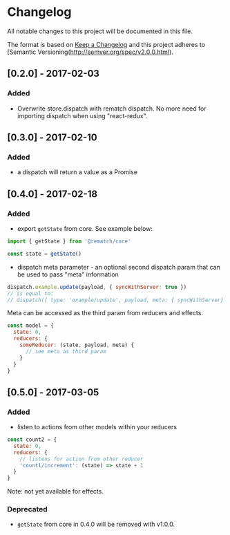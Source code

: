 # Changelog
All notable changes to this project will be documented in this file.

The format is based on [Keep a Changelog](http://keepachangelog.com/en/1.0.0/)
and this project adheres to [Semantic Versioning(http://semver.org/spec/v2.0.0.html).

## [0.2.0] - 2017-02-03
### Added
- Overwrite store.dispatch with rematch dispatch. No more need for importing dispatch when using "react-redux".

## [0.3.0] - 2017-02-10
### Added
- a dispatch will return a value as a Promise

## [0.4.0] - 2017-02-18
### Added
- export `getState` from core. See example below:

```js
import { getState } from '@rematch/core'

const state = getState()
```

- dispatch meta parameter - an optional second dispatch param that can be used to pass "meta" information

```js
dispatch.example.update(payload, { syncWithServer: true })
// is equal to:
// dispatch({ type: 'example/update', payload, meta: { syncWithServer} })
```

Meta can be accessed as the third param from reducers and effects.

```js
const model = {
  state: 0,
  reducers: {
    someReducer: (state, payload, meta) {
      // see meta as third param
    }
  }
}
```

## [0.5.0] - 2017-03-05
### Added
- listen to actions from other models within your reducers

```js
const count2 = {
  state: 0,
  reducers: {
    // listens for action from other reducer
    'count1/increment': (state) => state + 1
  }
}
```

Note: not yet available for effects.


### Deprecated
- `getState` from core in 0.4.0 will be removed with v1.0.0.
